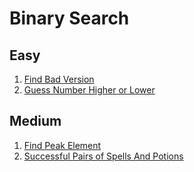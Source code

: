 # Binary Search

## Easy

1. [Find Bad Version](https://leetcode.com/problems/first-bad-version/)
2. [Guess Number Higher or Lower](https://leetcode.com/problems/guess-number-higher-or-lower/)

## Medium

1. [Find Peak Element](https://leetcode.com/problems/find-peak-element/)
2. [Successful Pairs of Spells And Potions](https://leetcode.com/problems/successful-pairs-of-spells-and-potions/)